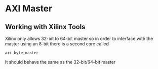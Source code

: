 # AXI Master

## Working with Xilinx Tools

Xilinx only allows 32-bit to 64-bit master so in order to interface with the master using an 8-bit there is a second core called

    axi_byte_master

It should behave the same as the 32-bit/64-bit master

